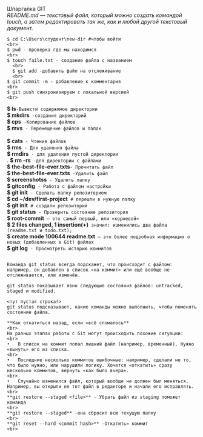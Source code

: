 Шпаргалка GIT
<br>
*README.md — текстовый файл, который можно создать командой touch, а затем редактировать так же, как и любой другой текстовый документ.*
```
$ cd C:\Users\студент\new-dir #чтобы войти
<br>
$ pwd - проверка где мы находимся
<br>
$ touch faile.txt - создание файла с названием
  <br>
  $ git add -добавить файл на отслеживание
  <br>
$ git commit -m - добавление к комментария
<br>
$ git push синхронизируем с локальной версией 
<br>
```
**$ ls**`-Вывести содержимое директории`
<br>
**$ mkdirs**` -создания директорий` 
<br>
**$ cps**` -Копирование файлов` 
<br>
**$ mvs**` - Перемещение файлов и папок`  
<br>
**$ cats**` - Чтение файлов` 
<br>
**$ rms**` - Для удаления файла`
<br>
**$ rmdirs**` - для удаления пустой директории`
<br>.
**$ rm -rs**` -для директории с файлами` 
<br>
**$ the-best-file-ever.txts**` - Прочитать файл `
<br>
**$ the-best-file-ever.txts**` -Удалить файл` 
<br>
**$ screenshotss**` - Удалить папку` 
<br>
**$ gitconfig**` - Работа с файлом настройки`
<br>
**$ git init**` - Сделать папку репозиторием` 
<br>
**$ cd ~/dev/first-project**` # перешли в нужную папку`
<br>
**$ git init**` # создали репозиторий` 
<br>
**$ git status**` - Проверить состояние репозитория` 
<br>
**$ root-commit**` — это самый первый, или «корневой»` 
<br>
**$ 2 files changed, 1 insertion(+)**` значит: изменились два файла (readme.txt и todo.txt);`
<br>
**$ create mode 100644 readme.txt**` — это более подробная информация о новых (добавленных в Git) файлах`
<br>
**$ git log**` - Просмотреть историю коммитов`
<br>
```

Команда git status всегда подскажет, что происходит с файлом: например, он добавлен в список «на коммит» или ещё вообще не отслеживается, или изменён.

git status показывает явно следующие состояния файлов: untracked, staged и modified.

<тут пустая строка!>
git status подсказывает, какие команды можно выполнить, чтобы поменять состояние файла.
```
```
**Как откатиться назад, если «всё сломалось**
<br>
На разных этапах работы с Git могут происходить похожие ситуации:
<br>
•	В список на коммит попал лишний файл (например, временный). Нужно «вынуть» его из списка.
<br>
•	Последние несколько коммитов ошибочные: например, сделали не то, что было нужно, или нарушили логику. Хочется «откатить» сразу несколько коммитов, вернуть «как было вчера».
<br>
•	Случайно изменился файл, который вообще не должен был меняться. Например, вы открыли не тот файл в редакторе и начали его исправлять.
<br>
**git restore --staged <file>** - Убрать файл из staging поможет команда 
<br>
**git restore --staged** -она сбросит всю текущую папку 
<br>
**git reset --hard <commit hash>** -Откатить» коммит 
<br>
```
